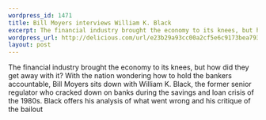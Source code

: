 ```yaml
--- 
wordpress_id: 1471
title: Bill Moyers interviews William K. Black
excerpt: The financial industry brought the economy to its knees, but how did they get away with it? With the nation wondering how to hold the bankers accountable, Bill Moyers sits down with William K. Black, the former senior regulator who cracked down on banks during the savings and loan crisis of the 1980s. Black offers his analysis of what went wrong and his critique of the bailout
wordpress_url: http://delicious.com/url/e23b29a93cc00a2cf5e6c9173bea7934#jeremy6d
layout: post
---
```

The financial industry brought the economy to its knees, but how did they get away with it? With the nation wondering how to hold the bankers accountable, Bill Moyers sits down with William K. Black, the former senior regulator who cracked down on banks during the savings and loan crisis of the 1980s. Black offers his analysis of what went wrong and his critique of the bailout
